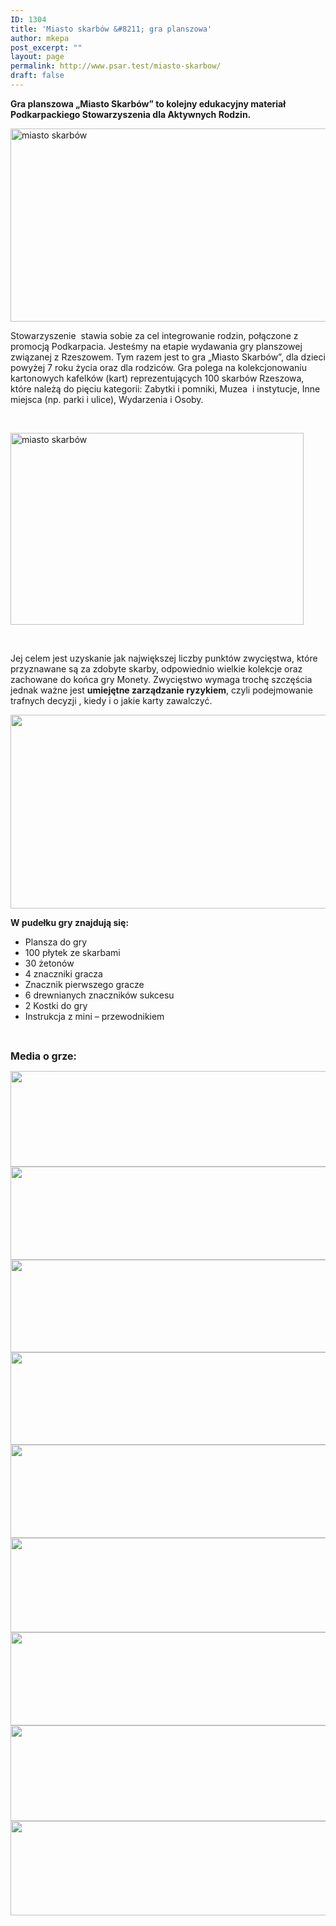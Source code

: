 ```yaml
---
ID: 1304
title: 'Miasto skarbów &#8211; gra planszowa'
author: mkepa
post_excerpt: ""
layout: page
permalink: http://www.psar.test/miasto-skarbow/
draft: false
---
```

<p style="text-align: left;"><strong>Gra planszowa „Miasto Skarbów” to kolejny edukacyjny materiał Podkarpackiego </strong><strong>Stowarzyszenia dla Aktywnych Rodzin.</strong></p>
<img class="irc_mi alignnone" src="http://rzeszow-news.pl/wp-content/uploads/2017/07/miastoskarbow.png" alt="miasto skarbów" width="549" height="309" />

Stowarzyszenie  stawia sobie za cel integrowanie rodzin, połączone z promocją Podkarpacia. Jesteśmy na etapie wydawania gry planszowej związanej z Rzeszowem. Tym razem jest to gra „Miasto Skarbów”, dla dzieci powyżej 7 roku życia oraz dla rodziców. Gra polega na kolekcjonowaniu kartonowych kafelków (kart) reprezentujących 100 skarbów Rzeszowa, które należą do pięciu kategorii: Zabytki i pomniki, Muzea  i instytucje, Inne miejsca (np. parki i ulice), Wydarzenia i Osoby.

&nbsp;

<a href="http://www.psar.test/wp-content/uploads/2017/08/instrukcja-str-2.png"><img class="aligncenter wp-image-1325" title="gra planszowa miasto skarbów " src="http://www.psar.test/wp-content/uploads/2017/08/instrukcja-str-2.png" alt="miasto skarbów" width="469" height="307" /></a>

&nbsp;

Jej celem jest uzyskanie jak największej liczby punktów zwycięstwa, które przyznawane są za zdobyte skarby, odpowiednio wielkie kolekcje oraz zachowane do końca gry Monety. Zwycięstwo wymaga trochę szczęścia jednak ważne jest <strong>umiejętne zarządzanie ryzykiem</strong>, czyli podejmowanie trafnych decyzji , kiedy i o jakie karty zawalczyć.

<a href="http://www.psar.test/wp-content/uploads/2017/08/pudełko-1.png"><img class="aligncenter wp-image-1328" title="miasto skarbów" src="http://www.psar.test/wp-content/uploads/2017/08/pudełko-1.png" alt="" width="529" height="310" /></a>
<p style="text-align: left;"><strong>W pudełku gry znajdują się:</strong></p>

<ul>
 	<li>Plansza do gry</li>
 	<li>100 płytek ze skarbami</li>
 	<li>30 żetonów</li>
 	<li>4 znaczniki gracza</li>
 	<li>Znacznik pierwszego gracze</li>
 	<li>6 drewnianych znaczników sukcesu</li>
 	<li>2 Kostki do gry</li>
 	<li>Instrukcja z mini – przewodnikiem</li>
</ul>
&nbsp;

<span style="font-size: 12pt;"><strong>Media o grze:</strong></span>

<a href="http://www.psar.test/wp-content/uploads/2017/08/onet.png"><img class="alignnone wp-image-1529 size-full" src="http://www.psar.test/wp-content/uploads/2017/08/bohater-onet.png" alt="" width="966" height="153" /></a> <a href="http://www.psar.test/wp-content/uploads/2017/08/gospodarka.png"><img class="alignnone wp-image-1530 size-full" src="http://www.psar.test/wp-content/uploads/2017/08/gospodarkajarka.png" alt="" width="966" height="149" /></a> <a href="http://www.psar.test/wp-content/uploads/2017/08/naszemiast1-1.png"><img class="alignnone wp-image-1531 size-full" src="http://www.psar.test/wp-content/uploads/2017/08/nASZE-niebieskie-miasto-rzeszów.png" alt="" width="966" height="148" /></a> <a href="http://www.psar.test/wp-content/uploads/2017/08/nowiny24-1.png"><img class="alignnone wp-image-1532 size-full" src="http://www.psar.test/wp-content/uploads/2017/08/nowinkidwajsiacztery.png" alt="" width="966" height="148" /></a> <a href="http://www.psar.test/wp-content/uploads/2017/08/proto.png"><img class="alignnone wp-image-1533 size-full" src="http://www.psar.test/wp-content/uploads/2017/08/protego.png" alt="" width="966" height="149" /></a> <a href="http://www.psar.test/wp-content/uploads/2017/08/radio-rzeszów.jpg"><img class="alignnone wp-image-1534 size-full" src="http://www.psar.test/wp-content/uploads/2017/08/radioradiorzeszów.png" alt="" width="966" height="151" /></a> <a href="http://www.psar.test/wp-content/uploads/2017/08/resinet.png"><img class="alignnone wp-image-1535 size-full" src="http://www.psar.test/wp-content/uploads/2017/08/resinetek-misto.png" alt="" width="966" height="149" /></a> <a href="http://www.psar.test/wp-content/uploads/2017/08/rzeszownews.png"><img class="alignnone wp-image-1536 size-full" src="http://www.psar.test/wp-content/uploads/2017/08/rze-news.png" alt="" width="966" height="153" /></a> <a href="http://www.psar.test/wp-content/uploads/2017/08/rzeszowwyborcza_pl_miastoskarbów.jpg"><img class="alignnone wp-image-1537 size-full" src="http://www.psar.test/wp-content/uploads/2017/08/wyborcze-to-rzeszów.png" alt="" width="966" height="151" /></a>